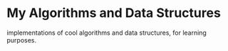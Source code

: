 # My Algorithms and Data Structures

implementations of cool algorithms and data structures, for learning purposes.
